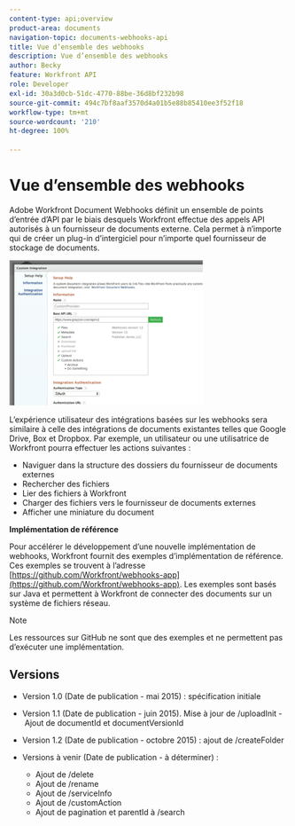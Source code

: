 ```yaml
---
content-type: api;overview
product-area: documents
navigation-topic: documents-webhooks-api
title: Vue d’ensemble des webhooks
description: Vue d’ensemble des webhooks
author: Becky
feature: Workfront API
role: Developer
exl-id: 30a3d0cb-51dc-4770-88be-36d8bf232b98
source-git-commit: 494c7bf8aaf3570d4a01b5e88b85410ee3f52f18
workflow-type: tm+mt
source-wordcount: '210'
ht-degree: 100%

---
```



# Vue d’ensemble des webhooks

Adobe Workfront Document Webhooks définit un ensemble de points d’entrée d’API par le biais desquels Workfront effectue des appels API autorisés à un fournisseur de documents externe. Cela permet à n’importe qui de créer un plug-in d’intergiciel pour n’importe quel fournisseur de stockage de documents.

![Webhooks](assets/mceclip0-350x262.png)

L’expérience utilisateur des intégrations basées sur les webhooks sera similaire à celle des intégrations de documents existantes telles que Google Drive, Box et Dropbox. Par exemple, un utilisateur ou une utilisatrice de Workfront pourra effectuer les actions suivantes :

* Naviguer dans la structure des dossiers du fournisseur de documents externes
* Rechercher des fichiers
* Lier des fichiers à Workfront
* Charger des fichiers vers le fournisseur de documents externes
* Afficher une miniature du document

**Implémentation de référence**

Pour accélérer le développement d’une nouvelle implémentation de webhooks, Workfront fournit des exemples d’implémentation de référence. Ces exemples se trouvent à l’adresse [https://github.com/Workfront/webhooks-app](https://github.com/Workfront/webhooks-app). Les exemples sont basés sur Java et permettent à Workfront de connecter des documents sur un système de fichiers réseau.

>[!NOTE]
>
>Les ressources sur GitHub ne sont que des exemples et ne permettent pas d’exécuter une implémentation.

## Versions

* Version 1.0 (Date de publication - mai 2015) : spécification initiale

* Version 1.1 (Date de publication - juin 2015). Mise à jour de /uploadInit - Ajout de documentId et documentVersionId

* Version 1.2 (Date de publication - octobre 2015) : ajout de /createFolder

* Versions à venir (Date de publication - à déterminer) :

   * Ajout de /delete
   * Ajout de /rename
   * Ajout de /serviceInfo
   * Ajout de /customAction
   * Ajout de pagination et parentId à /search
